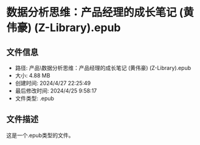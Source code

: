 ﻿# 数据分析思维：产品经理的成长笔记 (黄伟豪) (Z-Library).epub

## 文件信息
- 路径: 产品\数据分析思维：产品经理的成长笔记 (黄伟豪) (Z-Library).epub
- 大小: 4.88 MB
- 创建时间: 2024/4/27 22:25:49
- 最后修改时间: 2024/4/25 9:58:17
- 文件类型: .epub

## 文件描述
这是一个.epub类型的文件。

